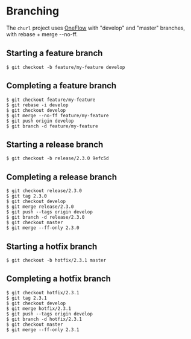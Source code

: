 # Branching

The `churl` project uses [OneFlow](https://www.endoflineblog.com/oneflow-a-git-branching-model-and-workflow) with "develop" and "master" branches, with rebase + merge --no-ff.

## Starting a feature branch

```
$ git checkout -b feature/my-feature develop
```

## Completing a feature branch

```
$ git checkout feature/my-feature
$ git rebase -i develop
$ git checkout develop
$ git merge --no-ff feature/my-feature
$ git push origin develop
$ git branch -d feature/my-feature
```

## Starting a release branch

```
$ git checkout -b release/2.3.0 9efc5d
```

## Completing a release branch

```
$ git checkout release/2.3.0
$ git tag 2.3.0
$ git checkout develop
$ git merge release/2.3.0
$ git push --tags origin develop
$ git branch -d release/2.3.0
$ git checkout master
$ git merge --ff-only 2.3.0
```

## Starting a hotfix branch

```
$ git checkout -b hotfix/2.3.1 master
```

## Completing a hotfix branch

```
$ git checkout hotfix/2.3.1
$ git tag 2.3.1
$ git checkout develop
$ git merge hotfix/2.3.1
$ git push --tags origin develop
$ git branch -d hotfix/2.3.1
$ git checkout master
$ git merge --ff-only 2.3.1
```
